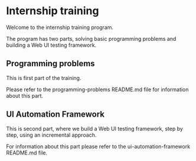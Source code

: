 # Internship training

Welcome to the internship training program.

The program has two parts, solving basic programming problems and building a Web
UI testing framework.

## Programming problems

This is first part of the training.

Please refer to the programming-problems README.md file for information about
this part.

## UI Automation Framework

This is second part, where we build a Web UI testing framework, step by step,
using an incremental approach.

For information about this part please refer to the ui-automation-framework README.md
file.

